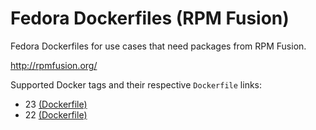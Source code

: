 # Fedora Dockerfiles (RPM Fusion)

Fedora Dockerfiles for use cases that need packages from RPM Fusion.

http://rpmfusion.org/

Supported Docker tags and their respective `Dockerfile` links:

* 23 [(Dockerfile)](https://github.com/Robpol86/Dockerfiles-RPMFusion-Fedora/blob/23/Dockerfile)
* 22 [(Dockerfile)](https://github.com/Robpol86/Dockerfiles-RPMFusion-Fedora/blob/22/Dockerfile)
